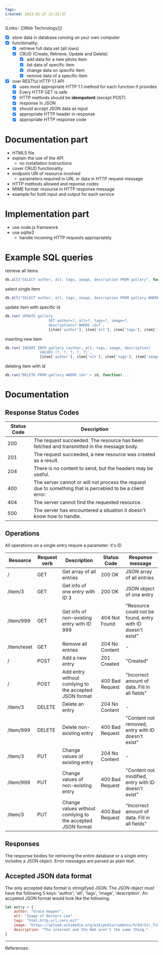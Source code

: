```yaml
---
Tags: 
Created: 2023-01-27 21:23:37
---
```

(Links:: [[Web Technology]])
- [x] store data in database running on your own computer
- [x] functionality:
	- [x] retrieve full data set (all rows)
	- [x] CRUD (Create, Retrieve, Update and Delete)
		- [x] add data for a new photo item
		- [x] list data of specific item
		- [x] change data on specific item
		- [x] remove data of a specific item
- [x] over RESTful HTTP 1.1 API
	- [x] uses most appropriate HTTP 1.1 method for each function if provides
	- [x] Every HTTP GET is safe
	- [x] HTTP methods should be **idempotent** (except POST)
	- [x] response in JSON
	- [x] should accept JSON data as input
	- [x] appropriate HTTP header in response
	- [x] appropriate HTTP response code
# Documentation part
- HTML5 file
- explain the use of the API
	- no installation instructions
- cover CRUD functionality
- endpoint URI of resource involved
	- parameters required in URL or data in HTTP request message
- HTTP methods allowed and reponse codes
- MIME format: resourse in HTTP response message
- example for both input and output for each service
# Implementation part
- use node.js framework
- use sqlite3
	- handle incoming HTTP requests appropriately
# Example SQL queries
retrieve all items
```javascript
db.all("SELECT author, alt, tags, image, description FROM gallery", function(...
```
select single item
```javascript
db.all("SELECT author, alt, tags, image, description FROM gallery WHERE id=" + id, function(...
```
update item with specific id
```javascript
db.run(`UPDATE gallery
					SET author=?, alt=?, tags=?, image=?,
                    description=? WHERE id=?`,
                    [item['author'], item['alt'], item['tags'], item['image'], item['description'], item['id']], function(...
```
inserting new item
```javascript
db.run(`INSERT INTO gallery (author, alt, tags, image, description)
                VALUES (?, ?, ?, ?, ?)`,
                [item['author'], item['alt'], item['tags'], item['image'],  item['description']], function(...
```
deleting item with id
```javascript
db.run("DELETE FROM gallery WHERE id=" + id, function(...
```
# Documentation
## Response Status Codes
| Status Code | Description                                                                                                |
| ----------- | ---------------------------------------------------------------------------------------------------------- |
| 200         | The request succeeded. The resource has been fetched and transmitted in the message body.                  |
| 201         | The request succeeded, a new resource was created as a result.                                             |
| 204         | There is no content to send, but the headers may be useful.                                                |
| 400         | The server cannot or will not process the request due to something that is percebied to be a client error. |
| 404         | The server cannot find the requested resource.                                                             |
| 500         | The server has encountered a situation it doesn't know how to handle.                                      |

## Operations
All operations on a single entry require a parameter: it's ID

| Resource    | Request verb | Description                                                | Status Code     | Response message                                           |
| ----------- | ------------ | ---------------------------------------------------------- | --------------- | ---------------------------------------------------------- |
| /           | GET          | Get array of all entries                                   | 200 OK          | JSON array of all entries                                  |
| /item/3     | GET          | Get info of one entry with ID 3                            | 200 OK          | JSON object of one entry                                   |
| /item/999   | GET          | Get info of non-existing entry with ID 999                 | 404 Not Found   | "Resource could not be found, entry with ID doesn't exist" |
| /item/reset | GET          | Remove all entries                                         | 204 No Content  | -                                                          |
| /           | POST         | Add a new entry                                            | 201 Created     | "Created"                                                  |
| /           | POST         | Add entry without comlying to the accepted JSON format     | 400 Bad Request | "Incorrect amount of data. Fill in all fields"             |
| /item/3     | DELETE       | Delete an entry                                            | 204 No Content  | -                                                          |
| /item/999   | DELETE       | Delete non-existing entry                                  | 400 Bad Request | "Content not removed, entry with ID doesn't exist"         |
| /item/3     | PUT          | Change values of existing entry                            | 204 No Content  | -                                                          |
| /item/999   | PUT          | Change values of non-existing entry                        | 400 Bad Request | "Content not modified, entry with ID doesn't exist"        |
| /item/3     | PUT          | Change values without comlying to the accepted JSON format | 400 Bad Request | "Incorrect amount of data. Fill in all fields"             |

## Responses
The response bodies for retrieving the entire database or a single entry includes a JSON object. Error messages are parsed as plain text.

## Accepted JSON data format
The only accepted data format is stringifyed JSON. The JSON object must have the following 5 keys: 'author', 'alt', 'tags', 'image', 'description'. An accpeted JSON format would look like the following: 
```javascript
let entry = {
	author: "Grace Hopper",
	alt: "Image of Berners-Lee"
	tags: "html,http,url,cern,mit"
	image: "https://upload.wikimedia.org/wikipedia/commons/9/9d/Sir_Tim_Berners-Lee.jp"
	description: "The internet and the Web aren't the same thing."
}
```

---
References: